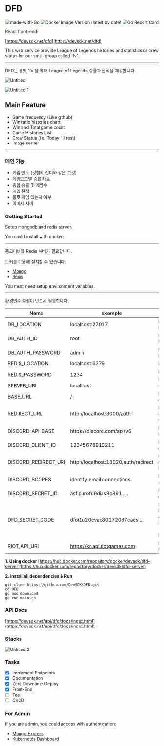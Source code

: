 # DFD

[![made-with-Go](https://img.shields.io/badge/Made%20with-Go-1f425f.svg)](http://golang.org)
[![Docker Image Version (latest by date)](https://img.shields.io/docker/v/devsdk/dfd-server)](https://hub.docker.com/repository/docker/devsdk/dfd-server)
[![Go Report Card](https://goreportcard.com/badge/github.com/devsdk/DFD)](https://goreportcard.com/report/github.com/devsdk/DFD)

React front-end:


[https://devsdk.net/dfd](https://devsdk.net/dfd)


  
This web service provide League of Legends histories and statistics or crew status for our small group called 'fv".

---

DFD는 롤팟 'fv'을 위해 League of Legends 승률과 전적을 제공합니다.

![Untitled](https://user-images.githubusercontent.com/18409763/106856161-6d38cf80-6701-11eb-8f96-a285b380b327.png)

![Untitled 1](https://user-images.githubusercontent.com/18409763/106856193-76c23780-6701-11eb-8391-c1c26bf6ca95.png)

## Main Feature

- Game frequency (Like github)
- Win ratio histories chart
- Win and Total game count
- Game Histories List
- Crew Status (i.e. Today I'll rest)
- Image server

---

### 메인 기능

- 게임 빈도 (깃헙의 잔디와 같은 그것)
- 게임모드별 승률 차트
- 총합 승률 및 게임수
- 게임 전적
- 롤팟 게임 있는지 여부
- 이미지 서버

### Getting Started

Setup mongodb and redis server.

You could install with docker:

---

몽고디비와 Redis 서버가 필요합니다.

도커를 이용해 설치할 수 있습니다.

- [Mongo](https://hub.docker.com/_/mongo)
- [Redis](https://hub.docker.com/_/redis/)

You must need setup environment variables. 

---

환경변수 설정이 반드시 필요합니다.

| Name                 | example                              | description                                                                   |
|----------------------|--------------------------------------|-------------------------------------------------------------------------------|
| DB_LOCATION          | localhost:27017                      | Mongo DB location                                                             |
| DB_AUTH_ID           | root                                 | Mongo DB Auth Id                                                              |
| DB_AUTH_PASSWORD     | admin                                | Mongo DB Auth Password                                                        |
| REDIS_LOCATION       | localhost:6379                       | Redis Location                                                                |
| REDIS_PASSWORD       | 1234                                 | Redis auth password                                                           |
| SERVER_URI           | localhost                            | server location                                                               |
| BASE_URL             | /                                    | Base URL for cookie setting                                                   |
| REDIRECT_URL         | http://localhost:3000/auth           | Redirect URL after oauth2 success                                             |
| DISCORD_API_BASE     | https://discord.com/api/v6           | Discord API Location                                                          |
| DISCORD_CLIENT_ID    | 12345678910211                       | Discord API client id                                                         |
| DISCORD_REDIRECT_URI | http://localhost:18020/auth/redirect | Discord Oauth2 redirect location                                              |
| DISCORD_SCOPES       | identify email connections           | Discord access scopes                                                         |
| DISCORD_SECRET_ID    | asfipurofu9dias9c891 ....            | Discord secret code                                                           |
| DFD_SECRET_CODE      | dfoi1u20cvac801720d7cacs ....        | Secret code for DFD JWT authentication secret code (Recommended Random Hash)  |
| RIOT_API_URI         | https://kr.api.riotgames.com         | Riot API Location                                                             |


**1. Using docker** 
[https://hub.docker.com/repository/docker/devsdk/dfd-server](https://hub.docker.com/repository/docker/devsdk/dfd-server)

**2. Install all dependencies & Run**

```
git clone https://github.com/DevSDK/DFD.git
cd DFD
go mod download
go run main.go
```

### API Docs

[https://devsdk.net/api/dfd/docs/index.html](https://devsdk.net/api/dfd/docs/index.html)

### Stacks

![Untitled 2](https://user-images.githubusercontent.com/18409763/106857409-6317d080-6703-11eb-8004-efc43f436f91.png)



### Tasks
- [x]  Implement Endpoints
- [x]  Documentation
- [x]  Zero Downtime Deploy
- [x]  Front-End
- [ ]  Test
- [ ]  CI/CD

### For Admin

If you are admin, you could access with authentication: 

- [Mongo Express](https://devsdk.net/server/mongo/dashboard/)
- [Kubernetes Dashboard](https://devsdk.net/server/kube/api/v1/namespaces/kubernetes-dashboard/services/https:kubernetes-dashboard:/proxy/#/pod?namespace=default)